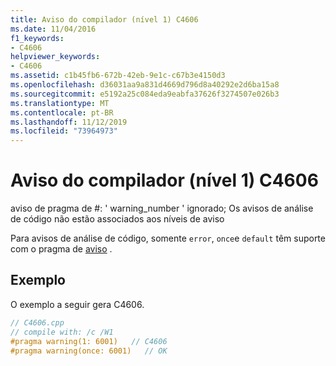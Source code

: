 ```yaml
---
title: Aviso do compilador (nível 1) C4606
ms.date: 11/04/2016
f1_keywords:
- C4606
helpviewer_keywords:
- C4606
ms.assetid: c1b45fb6-672b-42eb-9e1c-c67b3e4150d3
ms.openlocfilehash: d36031aa9a831d4669d796d8a40292e2d6ba15a8
ms.sourcegitcommit: e5192a25c084eda9eabfa37626f3274507e026b3
ms.translationtype: MT
ms.contentlocale: pt-BR
ms.lasthandoff: 11/12/2019
ms.locfileid: "73964973"
---
```

# <a name="compiler-warning-level-1-c4606"></a>Aviso do compilador (nível 1) C4606

aviso de pragma de \#: ' warning_number ' ignorado; Os avisos de análise de código não estão associados aos níveis de aviso

Para avisos de análise de código, somente `error`, `once`e `default` têm suporte com o pragma de [aviso](../../preprocessor/warning.md) .

## <a name="example"></a>Exemplo

O exemplo a seguir gera C4606.

```cpp
// C4606.cpp
// compile with: /c /W1
#pragma warning(1: 6001)   // C4606
#pragma warning(once: 6001)   // OK
```